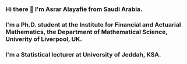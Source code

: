 ### Hi there 👋 I'm Asrar Alayafie from Saudi Arabia.
###  I'm a Ph.D. student at the Institute for Financial and Actuarial Mathematics, the Department of Mathematical Science, Univerity of Liverpool, UK. 
### I'm a Statistical lecturer at University of Jeddah, KSA. 
<!--
**Asrar00/Asrar00** is a ✨ _special_ ✨ repository because its `README.md` (this file) appears on your GitHub profile.

Here are some ideas to get you started:

- m I’m currently working on ...
- 🌱 I’m currently learning ...
- 👯 I’m looking to collaborate on ...
- 🤔 I’m looking for help with ...
- 💬 Ask me about ...
- 📫 How to reach me: ...
- 😄 Pronouns: ...
- ⚡ Fun fact: ...
-->
